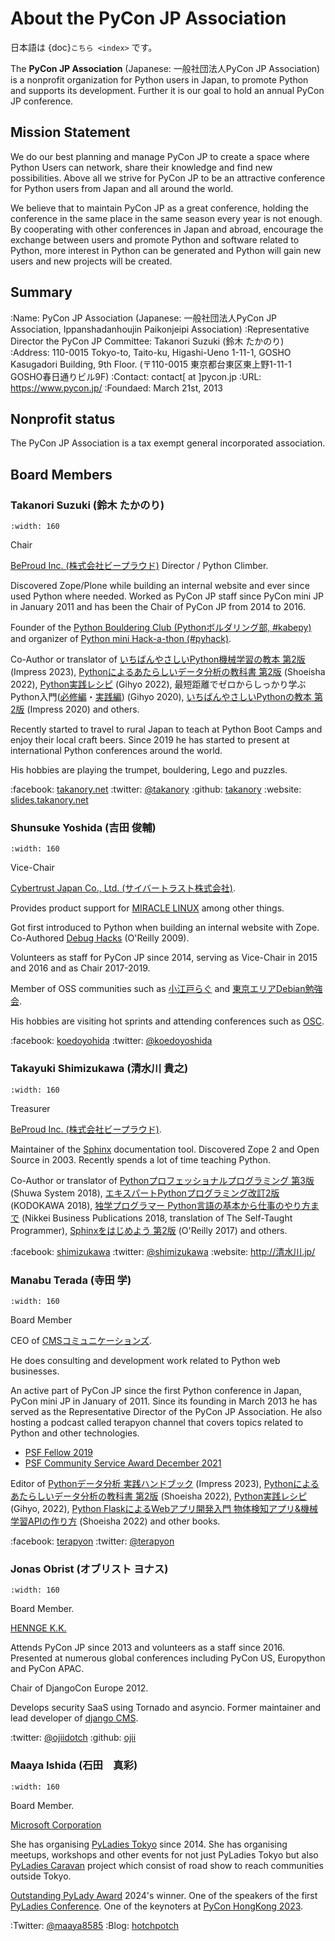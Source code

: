 # About the PyCon JP Association

日本語は {doc}`こちら <index>` です。

The **PyCon JP Association** (Japanese: 一般社団法人PyCon JP Association) is a nonprofit organization for Python users in Japan, to promote Python and supports its development. Further it is our goal to hold an annual PyCon JP conference.

## Mission Statement

We do our best planning and manage PyCon JP to create a space where Python Users can network, share their knowledge and find new possibilities. Above all we strive for PyCon JP to be an attractive conference for Python users from Japan and all around the world.

We believe that to maintain PyCon JP as a great conference, holding the conference in the same place in the same season every year is not enough. By cooperating with other conferences in Japan and abroad, encourage the exchange between users and promote Python and software related to Python, more interest in Python can be generated and Python will gain new users and new projects will be created.

## Summary

:Name: PyCon JP Association (Japanese: 一般社団法人PyCon JP Association, Ippanshadanhoujin Paikonjeipi Association)
:Representative Director the PyCon JP Committee: Takanori Suzuki (鈴木 たかのり)
:Address: 110-0015 Tokyo-to, Taito-ku, Higashi-Ueno 1-11-1, GOSHO Kasugadori Building, 9th Floor. (〒110-0015 東京都台東区東上野1-11-1 GOSHO春日通りビル9F)
:Contact: contact[ at ]pycon.jp
:URL: <https://www.pycon.jp/>
:Foundaed: March 21st, 2013

## Nonprofit status

The PyCon JP Association is a tax exempt general incorporated association.

## Board Members

### Takanori Suzuki (鈴木 たかのり)

```{figure} /_static/takanori.jpg
:width: 160
```

Chair

[BeProud Inc. (株式会社ビープラウド)](https://www.beproud.jp/) Director / Python Climber.

Discovered Zope/Plone while building an internal website and ever since used Python where needed. Worked as PyCon JP staff since PyCon mini JP in January 2011 and has been the Chair of PyCon JP from 2014 to 2016.

Founder of the [Python Bouldering Club (Pythonボルダリング部, #kabepy)](https://kabepy.connpass.com/) and organizer of [Python mini Hack-a-thon (#pyhack)](https://pyhack.connpass.com/).

Co-Author or translator of
[いちばんやさしいPython機械学習の教本 第2版](https://book.impress.co.jp/books/1122101123) (Impress 2023),
[Pythonによるあたらしいデータ分析の教科書 第2版](https://www.seshop.com/product/detail/25331) (Shoeisha 2022),
[Python実践レシピ](https://gihyo.jp/book/2022/978-4-297-12576-9) (Gihyo 2022),
最短距離でゼロからしっかり学ぶPython入門([必修編](https://gihyo.jp/book/2020/978-4-297-11570-8)・[実践編](https://gihyo.jp/book/2020/978-4-297-11572-2)) (Gihyo 2020),
[いちばんやさしいPythonの教本 第2版](https://book.impress.co.jp/books/1119101162) (Impress 2020) and others.

Recently started to travel to rural Japan to teach at Python Boot Camps and enjoy their local craft beers. Since 2019 he has started to present at international Python conferences around the world.

His hobbies are playing the trumpet, bouldering, Lego and puzzles.

:facebook: [takanory.net](https://www.facebook.com/takanory.net)
:twitter: [@takanory](https://twitter.com/takanory)
:github: [takanory](https://github.com/takanory/)
:website: [slides.takanory.net](https://slides.takanory.net/)

### Shunsuke Yoshida (吉田 俊輔)

```{figure} /_static/yoshida.png
:width: 160
```

Vice-Chair

[Cybertrust Japan Co., Ltd. (サイバートラスト株式会社)](https://www.cybertrust.co.jp/).

Provides product support for [MIRACLE LINUX](https://www.miraclelinux.com/) among other things.

Got first introduced to Python when building an internal website with Zope. Co-Authored [Debug Hacks](https://www.oreilly.co.jp/books/9784873114040/) (O'Reilly 2009).

Volunteers as staff for PyCon JP since 2014, serving as Vice-Chair in 2015 and 2016 and as Chair 2017-2019.

Member of OSS communities such as [小江戸らぐ](https://koedolug.dyndns.org/) and [東京エリアDebian勉強会](https://tokyodebian-team.pages.debian.net/).

His hobbies are visiting hot sprints and attending conferences such as [OSC](https://www.ospn.jp/).

:facebook: [koedoyohida](https://www.facebook.com/koedoyoshida)
:twitter: [@koedoyoshida](https://twitter.com/koedoyoshida)

### Takayuki Shimizukawa (清水川 貴之)

```{figure} /_static/shimizukawa.jpg
:width: 160
```

Treasurer

[BeProud Inc. (株式会社ビープラウド)](https://www.beproud.jp/).

Maintainer of the [Sphinx](https://sphinx-doc.org/) documentation tool. Discovered Zope 2 and Open Source in 2003. Recently spends a lot of time teaching Python.

Co-Author or translator of [Pythonプロフェッショナルプログラミング 第3版](https://www.shuwasystem.co.jp/products/7980html/5382.html) (Shuwa System 2018), [エキスパートPythonプログラミング改訂2版](https://www.kadokawa.co.jp/product/301801000262/) (KODOKAWA 2018), [独学プログラマー Python言語の基本から仕事のやり方まで](https://shop.nikkeibp.co.jp/front/commodity/0000/C92270/) (Nikkei Business Publications 2018, translation of The Self-Taught Programmer), [Sphinxをはじめよう 第2版](https://www.oreilly.co.jp/books/9784873118192/) (O'Reilly 2017) and others.

:facebook: [shimizukawa](https://www.facebook.com/shimizukawa)
:twitter: [@shimizukawa](https://twitter.com/shimizukawa)
:website: <http://清水川.jp/>

### Manabu Terada (寺田 学)

```{figure} /_static/terada.jpg
:width: 160
```

Board Member

CEO of [CMSコミュニケーションズ](https://www.cmscom.jp).

He does consulting and development work related to Python web businesses.

An active part of PyCon JP since the first Python conference in Japan, PyCon mini JP in January of 2011. Since its founding in March 2013 he has served as the Representative Director of the PyCon JP Association. He also hosting a podcast called terapyon channel that covers topics related to Python and other technologies.

- [PSF Fellow 2019](https://www.python.org/psf/fellows-roster/)
- [PSF Community Service Award December 2021](https://www.python.org/community/awards/psf-awards/#december-2021)

Editor of [Pythonデータ分析 実践ハンドブック](https://book.impress.co.jp/books/1122101021) (Impress 2023), [Pythonによるあたらしいデータ分析の教科書 第2版](https://www.seshop.com/product/detail/25331) (Shoeisha 2022), [Python実践レシピ](https://gihyo.jp/book/2022/978-4-297-12576-9) (Gihyo, 2022), [Python FlaskによるWebアプリ開発入門 物体検知アプリ&機械学習APIの作り方](https://www.shoeisha.co.jp/book/detail/9784798175164) (Shoeisha 2022) and other books.


:facebook: [terapyon](https://www.facebook.com/terapyon)
:twitter: [@terapyon](https://twitter.com/terapyon)

### Jonas Obrist (オブリスト ヨナス)

```{figure} /_static/jonas.jpg
:width: 160
```

Board Member.

[HENNGE K.K.](https://hennge.com/global/)

Attends PyCon JP since 2013 and volunteers as a staff since 2016. Presented at numerous global conferences including PyCon US, Europython and PyCon APAC.

Chair of DjangoCon Europe 2012.

Develops security SaaS using Tornado and asyncio. Former maintainer and lead developer of [django CMS](https://www.django-cms.org/en/).

:twitter: [@ojiidotch](https://twitter.com/ojiidotch)
:github: [ojii](https://github.com/ojii)

### Maaya Ishida (石田　真彩)

```{figure} /_static/maaya.jpg
:width: 160
```

Board Member.

[Microsoft Corporation](http://www.microsoft.com/) 

She has organising [PyLadies Tokyo](https://tokyo.pyladies.com/) since 2014. She has organising meetups, workshops and other events for not just PyLadies Tokyo but also [PyLadies Caravan](https://tokyo.pyladies.com/caravan/index.html) project which consist of road show to reach communities outside Tokyo. 

[Outstanding PyLady Award](https://kit.pyladies.com/en/latest/global/award.html) 2024's winner.
One of the speakers of the first [PyLadies Conference](https://www.youtube.com/watch?v=8YRFPvOOStU).
One of the keynoters at [PyCon HongKong 2023](https://pycon.hk/2023/introduce-to-you-about-pyladies-tokyo/). 

:Twitter: [@maaya8585](https://twitter.com/maaya8585)
:Blog: [hotchpotch](https://hotchpotchj37.wordpress.com/)
